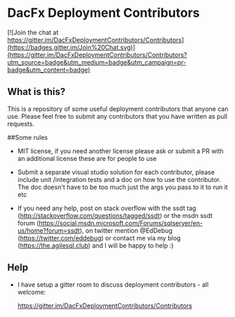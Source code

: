# DacFx Deployment Contributors

[![Join the chat at https://gitter.im/DacFxDeploymentContributors/Contributors](https://badges.gitter.im/Join%20Chat.svg)](https://gitter.im/DacFxDeploymentContributors/Contributors?utm_source=badge&utm_medium=badge&utm_campaign=pr-badge&utm_content=badge)

## What is this?

This is a repository of some useful deployment contributors that anyone can use. Please feel free to submit any contributors that you have written as pull requests.

##Some rules

- MIT license, if you need another license please ask or submit a PR with an additional license these are for people to use

- Submit a separate visual studio solution for each contributor, please include unit /integration tests and a doc on how to use the contributor. The doc doesn't have to be too much just the args you pass to it to run it etc 

- If you need any help, post on stack overflow with the ssdt tag (<http://stackoverflow.com/questions/tagged/ssdt>) or the msdn ssdt forum (<https://social.msdn.microsoft.com/Forums/sqlserver/en-us/home?forum=ssdt>), on twitter mention @EdDebug (<https://twitter.com/eddebug>) or contact me via my blog (<https://the.agilesql.club>) and I will be happy to help :)


## Help

- I have setup a gitter room to discuss deployment contributors - all welcome:

     <https://gitter.im/DacFxDeploymentContributors/Contributors>
